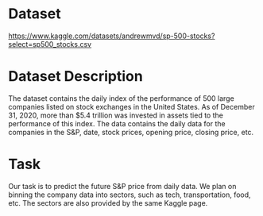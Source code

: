 
# Dataset
https://www.kaggle.com/datasets/andrewmvd/sp-500-stocks?select=sp500_stocks.csv


# Dataset Description
The dataset contains the daily index of the performance of 500 large companies listed on stock exchanges in the United States. As of December 31, 2020, more than $5.4 trillion was invested in assets tied to the performance of this index.  The data contains the daily data for the companies in the S&P, date, stock prices, opening price, closing price, etc.


# Task
 Our task is to predict the future S&P price from daily data.  We plan on binning the company data into sectors, such as tech, transportation, food, etc.  The sectors are also provided by the same Kaggle page.
